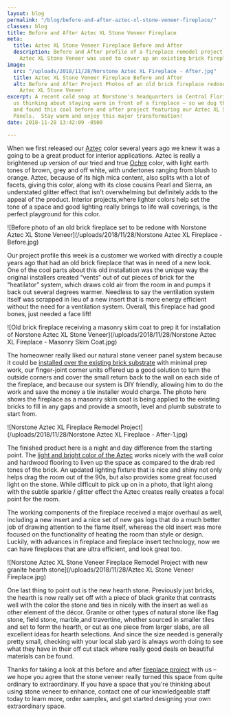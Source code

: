 ```yaml
---
layout: blog
permalink: "/blog/before-and-after-aztec-xl-stone-veneer-fireplace/"
classes: blog
title: Before and After Aztec XL Stone Veneer Fireplace
meta:
  title: Aztec XL Stone Veneer Fireplace Before and After
  description: Before and After profile of a fireplace remodel project where Norstone
    Aztec XL Stone Veneer was used to cover up an existing brick fireplace.
image:
  src: "/uploads/2018/11/28/Norstone Aztec XL Fireplace - After.jpg"
  title: Aztec XL Stone Veneer Fireplace Before and After
  alt: Before and After Project Photos of an old brick fireplace redone using Norstone
    Aztec XL Stone Veneer
excerpt: A recent cold snap at Norstone's headquarters in Central Florida has got
  us thinking about staying warm in front of a fireplace – so we dug through our archives
  and found this cool before and after project featuring our Aztec XL Series Rock
  Panels.  Stay warm and enjoy this major transformation!
date: 2018-11-28 13:42:09 -0500

---
```

When we first released our [Aztec](https://www.norstoneusa.com/products/thin-stone-veneer-panels/aztec/) color several years ago we knew it was a going to be a great product for interior applications.  Aztec is really a brightened up version of our tried and true [Ochre](https://www.norstoneusa.com/products/thin-stone-veneer-panels/ochre/) color, with light earth tones of brown, grey and off white, with undertones ranging from blush to orange.  Aztec, because of its high mica content, also splits with a lot of facets, giving this color, along with its close cousins Pearl and Sierra, an understated glitter effect that isn't overwhelming but definitely adds to the appeal of the product.  Interior projects,where lighter colors help set the tone of a space and good lighting really brings to life wall coverings, is the perfect playground for this color.

![Before photo of an old brick fireplace set to be redone with Norstone Aztec XL Stone Veneer](/uploads/2018/11/28/Norstone Aztec XL Fireplace - Before.jpg)

Our project profile this week is a customer we worked with directly a couple years ago that had an old brick fireplace that was in need of a new look.  One of the cool parts about this old installation was the unique way the original installers created “vents” out of cut pieces of brick for the “heatilator” system, which draws cold air from the room in and pumps it back out several degrees warmer.  Needless to say the ventilation system itself was scrapped in lieu of a new insert that is more energy efficient without the need for a ventilation system.  Overall, this fireplace had good bones, just needed a face lift!

![Old brick fireplace receiving a masonry skim coat to prep it for installation of Norstone Aztec XL Stone Veneer](/uploads/2018/11/28/Norstone Aztec XL Fireplace - Masonry Skim Coat.jpg)

The homeowner really liked our natural stone veneer panel system because it could be [installed over the existing brick substrate](https://www.norstoneusa.com/blog/stone-veneer-over-brick-norstone-classroom-series/) with minimal prep work, our finger-joint corner units offered up a good solution to turn the outside corners and cover the small return back to the wall on each side of the fireplace, and because our system is DIY friendly, allowing him to do the work and save the money a tile installer would charge.  The photo here shows the fireplace as a masonry skim coat is being applied to the existing bricks to fill in any gaps and provide a smooth, level and plumb substrate to start from.

![Norstone Aztec XL Fireplace Remodel Project](/uploads/2018/11/28/Norstone Aztec XL Fireplace - After-1.jpg)

The finished product here is a night and day difference from the starting point.  The [light and bright color of the Aztec](https://www.norstoneusa.com/blog/light-and-bright-aztec-stacked-stone-backsplash-in-orlando-fl/) works nicely with the wall color and hardwood flooring to liven up the space as compared to the drab red tones of the brick.  An updated lighting fixture that is nice and shiny not only helps drag the room out of the 90s, but also provides some great focused light on the stone.  While difficult to pick up on in a photo, that light along with the subtle sparkle / glitter effect the Aztec creates really creates a focal point for the room.

The working components of the fireplace received a major overhaul as well, including a new insert and a nice set of new gas logs that do a much better job of drawing attention to the flame itself, whereas the old insert was more focused on the functionality of heating the room than style or design.  Luckily, with advances in fireplace and fireplace insert technology, now we can have fireplaces that are ultra efficient, and look great too.

![Norstone Aztec XL Stone Veneer Fireplace Remodel Project with new granite hearth stone](/uploads/2018/11/28/Aztec XL Stone Veneer Fireplace.jpg)

One last thing to point out is the new hearth stone.  Previously just bricks, the hearth is now really set off with a piece of black granite that contrasts well with the color the stone and ties in nicely with the insert as well as other element of the décor.  Granite or other types of natural stone like flag stone, field stone, marble,and travertine, whether sourced in smaller tiles and set to form the hearth, or cut as one piece from larger slabs, are all excellent ideas for hearth selections.  And since the size needed is generally pretty small, checking with your local slab yard is always worth doing to see what they have in their off cut stack where really good deals on beautiful materials can be found.

Thanks for taking a look at this before and after [fireplace project](https://www.norstoneusa.com/gallery/application/fireplace/) with us – we hope you agree that the stone veneer really turned this space from quite ordinary to extraordinary.  If you have a space that you're thinking about using stone veneer to enhance, contact one of our knowledgeable staff today to learn more, order samples, and get started designing your own extraordinary space. 